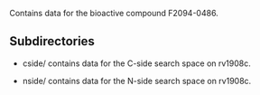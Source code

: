 Contains data for the bioactive compound F2094-0486.

## Subdirectories

- cside/ contains data for the C-side search space on rv1908c.

- nside/ contains data for the N-side search space on rv1908c.

